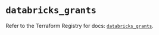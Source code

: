 # `databricks_grants`

Refer to the Terraform Registry for docs: [`databricks_grants`](https://registry.terraform.io/providers/databricks/databricks/1.87.1/docs/resources/grants).
